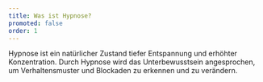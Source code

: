 ```yaml
---
title: Was ist Hypnose?
promoted: false
order: 1
---
```


Hypnose ist ein natürlicher Zustand tiefer Entspannung und erhöhter Konzentration. Durch Hypnose wird das Unterbewusstsein angesprochen, um Verhaltensmuster und Blockaden zu erkennen und zu verändern.
